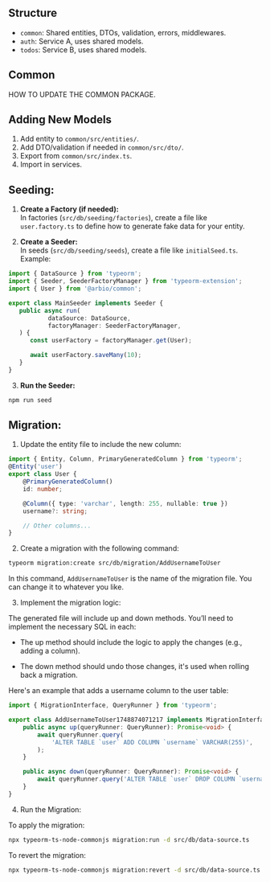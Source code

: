 
## Structure
- `common`: Shared entities, DTOs, validation, errors, middlewares.
- `auth`: Service A, uses shared models.
- `todos`: Service B, uses shared models.

## Common

HOW TO UPDATE THE COMMON PACKAGE.

## Adding New Models
1. Add entity to `common/src/entities/`.
2. Add DTO/validation if needed in `common/src/dto/`.
3. Export from `common/src/index.ts`.
4. Import in services.

## Seeding:

1. **Create a Factory (if needed):**  
   In factories (`src/db/seeding/factories`), create a file like `user.factory.ts` to define how to generate fake data for your entity.

2. **Create a Seeder:**  
   In seeds (`src/db/seeding/seeds`), create a file like `initialSeed.ts`.  
   Example:

```typescript
import { DataSource } from 'typeorm';
import { Seeder, SeederFactoryManager } from 'typeorm-extension';
import { User } from '@arbio/common';

export class MainSeeder implements Seeder {
   public async run(
           dataSource: DataSource,
           factoryManager: SeederFactoryManager,
   ) {
      const userFactory = factoryManager.get(User);

      await userFactory.saveMany(10);
   }
}
```

3. **Run the Seeder:**
```sh
npm run seed
```

## Migration:


1. Update the entity file to include the new column:

```typescript
import { Entity, Column, PrimaryGeneratedColumn } from 'typeorm';
@Entity('user')
export class User {
    @PrimaryGeneratedColumn()
    id: number;

    @Column({ type: 'varchar', length: 255, nullable: true })
    username?: string;

    // Other columns...
}
```
2. Create a migration with the following command:

```bash
typeorm migration:create src/db/migration/AddUsernameToUser
```

In this command, `AddUsernameToUser` is the name of the migration file. You can change it to whatever you like.

3. Implement the migration logic:

The generated file will include up and down methods. You’ll need to implement the necessary SQL in each:

   - The up method should include the logic to apply the changes (e.g., adding a column).

   - The down method should undo those changes, it's used when rolling back a migration.

Here's an example that adds a username column to the user table:

```typescript
import { MigrationInterface, QueryRunner } from 'typeorm';

export class AddUsernameToUser1748874071217 implements MigrationInterface {
    public async up(queryRunner: QueryRunner): Promise<void> {
        await queryRunner.query(
            'ALTER TABLE `user` ADD COLUMN `username` VARCHAR(255)',
        );
    }

    public async down(queryRunner: QueryRunner): Promise<void> {
        await queryRunner.query('ALTER TABLE `user` DROP COLUMN `username`');
    }
}
```

4. Run the Migration:

To apply the migration:
```bash
npx typeorm-ts-node-commonjs migration:run -d src/db/data-source.ts
```
To revert the migration:

```bash
npx typeorm-ts-node-commonjs migration:revert -d src/db/data-source.ts
```
